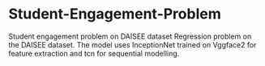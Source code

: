 # Student-Engagement-Problem
Student engagement problem on DAISEE dataset
Regression problem on the DAISEE dataset. The model uses InceptionNet trained on Vggface2 for feature extraction and tcn for sequential modelling. 
